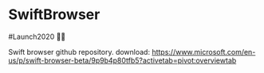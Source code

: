 # SwiftBrowser 
#Launch2020 🐱‍🏍


Swift browser github repository. download: https://www.microsoft.com/en-us/p/swift-browser-beta/9p9b4p80tfb5?activetab=pivot:overviewtab
